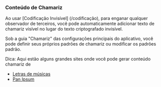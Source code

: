 ### Conteúdo de Chamariz

Ao usar [Codificação Invisível] (/codificação), para enganar qualquer observador de terceiros, você pode automaticamente adicionar texto de chamariz visível no lugar do texto criptografado invisível.

Sob a guia "Chamariz" das configurações principais do aplicativo, você pode definir seus próprios padrões de chamariz ou modificar os padrões padrão.

Dica:
Aqui estão alguns grandes sites onde você pode gerar conteúdo chamariz de
* [Letras de músicas](http://lyrics.wikia.com/wiki/LyricWiki:Top_100)
* [Pan Ipsum](http://panipsum.com/)